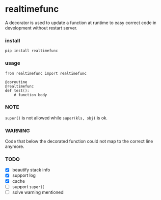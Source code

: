 # realtimefunc
A decorator is used to update a function at runtime to easy correct code in development without restart server.

### install
```
pip install realtimefunc
```

### usage
```
from realtimefunc import realtimefunc

@coroutine
@realtimefunc
def test():
    # function body
```

### NOTE
`super()` is not allowed while `super(kls, obj)` is ok.

### WARNING
Code that below the decorated function could not map to the correct line anymore.

### TODO
- [x] beautify stack info
- [x] support log
- [x] cache
- [ ] support `super()`
- [ ] solve warning mentioned
